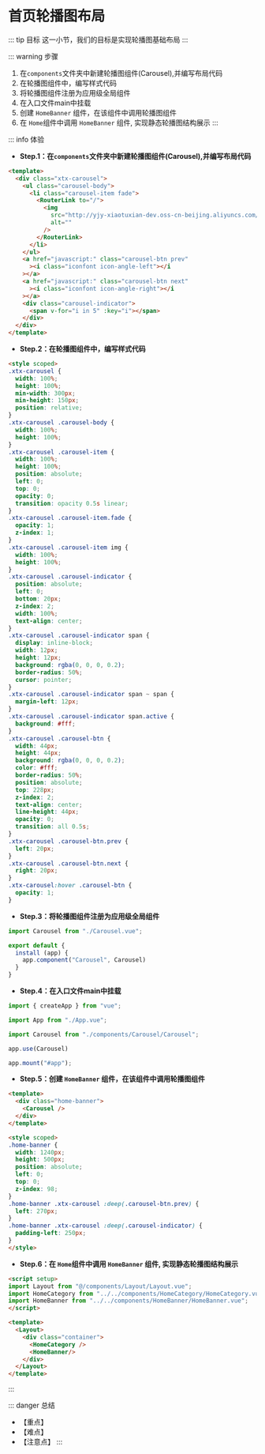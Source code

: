 # 首页轮播图布局

::: tip 目标
这一小节，我们的目标是实现轮播图基础布局
:::

::: warning 步骤

1. 在`components`文件夹中新建轮播图组件(Carousel),并编写布局代码
2. 在轮播图组件中，编写样式代码
3. 将轮播图组件注册为应用级全局组件
4. 在入口文件main中挂载
5. 创建 `HomeBanner` 组件，在该组件中调用轮播图组件
6. 在 `Home`组件中调用 `HomeBanner` 组件, 实现静态轮播图结构展示
:::

::: info 体验

* **Step.1：在`components`文件夹中新建轮播图组件(Carousel),并编写布局代码**

```html
<template>
  <div class="xtx-carousel">
    <ul class="carousel-body">
      <li class="carousel-item fade">
        <RouterLink to="/">
          <img
            src="http://yjy-xiaotuxian-dev.oss-cn-beijing.aliyuncs.com/picture/2021-04-15/1ba86bcc-ae71-42a3-bc3e-37b662f7f07e.jpg"
            alt=""
          />
        </RouterLink>
      </li>
    </ul>
    <a href="javascript:" class="carousel-btn prev"
      ><i class="iconfont icon-angle-left"></i
    ></a>
    <a href="javascript:" class="carousel-btn next"
      ><i class="iconfont icon-angle-right"></i
    ></a>
    <div class="carousel-indicator">
      <span v-for="i in 5" :key="i"></span>
    </div>
  </div>
</template>
```

* **Step.2：在轮播图组件中，编写样式代码**

```html
<style scoped>
.xtx-carousel {
  width: 100%;
  height: 100%;
  min-width: 300px;
  min-height: 150px;
  position: relative;
}
.xtx-carousel .carousel-body {
  width: 100%;
  height: 100%;
}
.xtx-carousel .carousel-item {
  width: 100%;
  height: 100%;
  position: absolute;
  left: 0;
  top: 0;
  opacity: 0;
  transition: opacity 0.5s linear;
}
.xtx-carousel .carousel-item.fade {
  opacity: 1;
  z-index: 1;
}
.xtx-carousel .carousel-item img {
  width: 100%;
  height: 100%;
}
.xtx-carousel .carousel-indicator {
  position: absolute;
  left: 0;
  bottom: 20px;
  z-index: 2;
  width: 100%;
  text-align: center;
}
.xtx-carousel .carousel-indicator span {
  display: inline-block;
  width: 12px;
  height: 12px;
  background: rgba(0, 0, 0, 0.2);
  border-radius: 50%;
  cursor: pointer;
}
.xtx-carousel .carousel-indicator span ~ span {
  margin-left: 12px;
}
.xtx-carousel .carousel-indicator span.active {
  background: #fff;
}
.xtx-carousel .carousel-btn {
  width: 44px;
  height: 44px;
  background: rgba(0, 0, 0, 0.2);
  color: #fff;
  border-radius: 50%;
  position: absolute;
  top: 228px;
  z-index: 2;
  text-align: center;
  line-height: 44px;
  opacity: 0;
  transition: all 0.5s;
}
.xtx-carousel .carousel-btn.prev {
  left: 20px;
}
.xtx-carousel .carousel-btn.next {
  right: 20px;
}
.xtx-carousel:hover .carousel-btn {
  opacity: 1;
}
```

* **Step.3：将轮播图组件注册为应用级全局组件**

```js
import Carousel from "./Carousel.vue";

export default {
  install (app) {
    app.component("Carousel", Carousel)
  }
}
```

* **Step.4：在入口文件main中挂载**

```js
import { createApp } from "vue";

import App from "./App.vue";

import Carousel from "./components/Carousel/Carousel";

app.use(Carousel)

app.mount("#app");
```

* **Step.5：创建 `HomeBanner` 组件，在该组件中调用轮播图组件**

```html
<template>
  <div class="home-banner">
    <Carousel />
  </div>
</template>
```

```html
<style scoped>
.home-banner {
  width: 1240px;
  height: 500px;
  position: absolute;
  left: 0;
  top: 0;
  z-index: 98;
}
.home-banner .xtx-carousel :deep(.carousel-btn.prev) {
  left: 270px;
}
.home-banner .xtx-carousel :deep(.carousel-indicator) {
  padding-left: 250px;
}
</style>
```

* **Step.6：在 `Home`组件中调用 `HomeBanner` 组件, 实现静态轮播图结构展示**

```html
<script setup>
import Layout from "@/components/Layout/Layout.vue";
import HomeCategory from "../../components/HomeCategory/HomeCategory.vue";
import HomeBanner from "../../components/HomeBanner/HomeBanner.vue";
</script>

<template>
  <Layout>
    <div class="container">
      <HomeCategory />
      <HomeBanner/>
    </div>
  </Layout>
</template>

```

:::

::: danger 总结

* 【重点】
* 【难点】
* 【注意点】
:::
